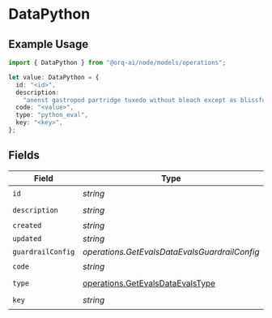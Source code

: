 # DataPython

## Example Usage

```typescript
import { DataPython } from "@orq-ai/node/models/operations";

let value: DataPython = {
  id: "<id>",
  description:
    "anenst gastropod partridge tuxedo without bleach except as blissfully",
  code: "<value>",
  type: "python_eval",
  key: "<key>",
};
```

## Fields

| Field                                                                                | Type                                                                                 | Required                                                                             | Description                                                                          |
| ------------------------------------------------------------------------------------ | ------------------------------------------------------------------------------------ | ------------------------------------------------------------------------------------ | ------------------------------------------------------------------------------------ |
| `id`                                                                                 | *string*                                                                             | :heavy_check_mark:                                                                   | N/A                                                                                  |
| `description`                                                                        | *string*                                                                             | :heavy_check_mark:                                                                   | N/A                                                                                  |
| `created`                                                                            | *string*                                                                             | :heavy_minus_sign:                                                                   | N/A                                                                                  |
| `updated`                                                                            | *string*                                                                             | :heavy_minus_sign:                                                                   | N/A                                                                                  |
| `guardrailConfig`                                                                    | *operations.GetEvalsDataEvalsGuardrailConfig*                                        | :heavy_minus_sign:                                                                   | N/A                                                                                  |
| `code`                                                                               | *string*                                                                             | :heavy_check_mark:                                                                   | N/A                                                                                  |
| `type`                                                                               | [operations.GetEvalsDataEvalsType](../../models/operations/getevalsdataevalstype.md) | :heavy_check_mark:                                                                   | N/A                                                                                  |
| `key`                                                                                | *string*                                                                             | :heavy_check_mark:                                                                   | N/A                                                                                  |